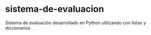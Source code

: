 # sistema-de-evaluacion
Sistema de evaluación desarrollado en Python utilizando con listas y diccionarios
